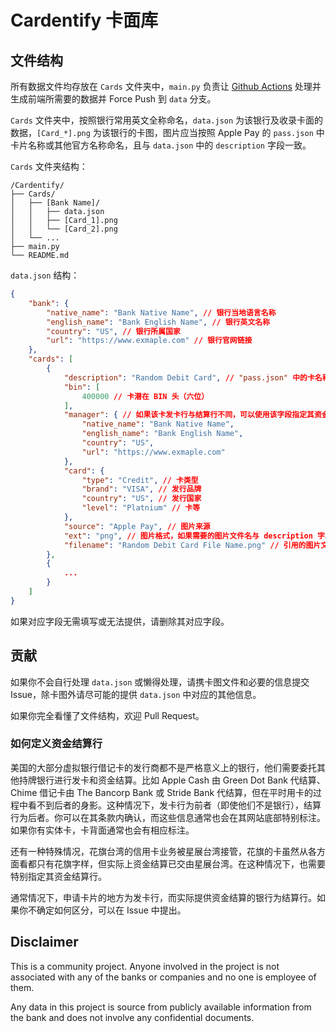 # Cardentify 卡面库

## 文件结构

所有数据文件均存放在 `Cards` 文件夹中，`main.py` 负责让 [Github Actions](https://github.com/HarukaKinen/Cardentify/actions) 处理并生成前端所需要的数据并 Force Push 到 `data` 分支。

`Cards` 文件夹中，按照银行常用英文全称命名，`data.json` 为该银行及收录卡面的数据，`[Card_*].png` 为该银行的卡图，图片应当按照 Apple Pay 的 `pass.json` 中卡片名称或其他官方名称命名，且与 `data.json` 中的 `description` 字段一致。

`Cards` 文件夹结构：

```
/Cardentify/
├── Cards/
│   ├── [Bank Name]/
│   │   ├── data.json
│   │   ├── [Card_1].png
│   │   └── [Card_2].png
│   └── ...
├── main.py
└── README.md
```

`data.json` 结构：

```json
{
    "bank": {
        "native_name": "Bank Native Name", // 银行当地语言名称
        "english_name": "Bank English Name", // 银行英文名称
        "country": "US", // 银行所属国家
        "url": "https://www.exmaple.com" // 银行官网链接
    },
    "cards": [
        {
            "description": "Random Debit Card", // "pass.json" 中的卡名称
            "bin": [
                400000 // 卡潜在 BIN 头（六位）
            ],
            "manager": { // 如果该卡发卡行与结算行不同，可以使用该字段指定其资金结算行
                "native_name": "Bank Native Name",
                "english_name": "Bank English Name",
                "country": "US",
                "url": "https://www.exmaple.com"
            },
            "card": {
                "type": "Credit", // 卡类型
                "brand": "VISA", // 发行品牌
                "country": "US", // 发行国家
                "level": "Platnium" // 卡等
            },
            "source": "Apple Pay", // 图片来源
            "ext": "png", // 图片格式，如果需要的图片文件名与 description 字段相同，在此处填写其图片后缀即可，否则忽略该字段，填写下方的 filename 字段
            "filename": "Random Debit Card File Name.png" // 引用的图片文件名，包含其后缀。此字段和 ext 字段只能保留一个
        },
        {
            ...
        }
    ]
}
```

如果对应字段无需填写或无法提供，请删除其对应字段。

## 贡献

如果你不会自行处理 `data.json` 或懒得处理，请携卡图文件和必要的信息提交 Issue，除卡图外请尽可能的提供 `data.json` 中对应的其他信息。

如果你完全看懂了文件结构，欢迎 Pull Request。

### 如何定义资金结算行

美国的大部分虚拟银行借记卡的发行商都不是严格意义上的银行，他们需要委托其他持牌银行进行发卡和资金结算。比如 Apple Cash 由 Green Dot Bank 代结算、Chime 借记卡由 The Bancorp Bank 或 Stride Bank 代结算，但在平时用卡的过程中看不到后者的身影。这种情况下，发卡行为前者（即使他们不是银行），结算行为后者。你可以在其条款内确认，而这些信息通常也会在其网站底部特别标注。如果你有实体卡，卡背面通常也会有相应标注。

还有一种特殊情况，花旗台湾的信用卡业务被星展台湾接管，花旗的卡虽然从各方面看都只有花旗字样，但实际上资金结算已交由星展台湾。在这种情况下，也需要特别指定其资金结算行。

通常情况下，申请卡片的地方为发卡行，而实际提供资金结算的银行为结算行。如果你不确定如何区分，可以在 Issue 中提出。

## Disclaimer

This is a community project. Anyone involved in the project is not associated with any of the banks or companies and no one is employee of them.

Any data in this project is source from publicly available information from the bank and does not involve any confidential documents.